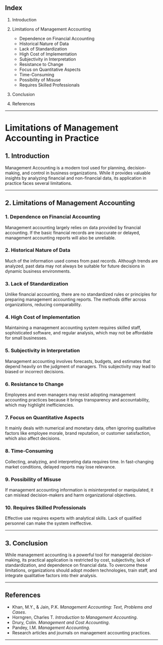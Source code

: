
## Index

1. Introduction
2. Limitations of Management Accounting

   * Dependence on Financial Accounting
   * Historical Nature of Data
   * Lack of Standardization
   * High Cost of Implementation
   * Subjectivity in Interpretation
   * Resistance to Change
   * Focus on Quantitative Aspects
   * Time-Consuming
   * Possibility of Misuse
   * Requires Skilled Professionals
3. Conclusion
4. References

---

# Limitations of Management Accounting in Practice

## 1. Introduction

Management Accounting is a modern tool used for planning, decision-making, and control in business organizations. While it provides valuable insights by analyzing financial and non-financial data, its application in practice faces several limitations.

---

## 2. Limitations of Management Accounting

### 1. **Dependence on Financial Accounting**

Management accounting largely relies on data provided by financial accounting. If the basic financial records are inaccurate or delayed, management accounting reports will also be unreliable.

### 2. **Historical Nature of Data**

Much of the information used comes from past records. Although trends are analyzed, past data may not always be suitable for future decisions in dynamic business environments.

### 3. **Lack of Standardization**

Unlike financial accounting, there are no standardized rules or principles for preparing management accounting reports. The methods differ across organizations, reducing comparability.

### 4. **High Cost of Implementation**

Maintaining a management accounting system requires skilled staff, sophisticated software, and regular analysis, which may not be affordable for small businesses.

### 5. **Subjectivity in Interpretation**

Management accounting involves forecasts, budgets, and estimates that depend heavily on the judgment of managers. This subjectivity may lead to biased or incorrect decisions.

### 6. **Resistance to Change**

Employees and even managers may resist adopting management accounting practices because it brings transparency and accountability, which may highlight inefficiencies.

### 7. **Focus on Quantitative Aspects**

It mainly deals with numerical and monetary data, often ignoring qualitative factors like employee morale, brand reputation, or customer satisfaction, which also affect decisions.

### 8. **Time-Consuming**

Collecting, analyzing, and interpreting data requires time. In fast-changing market conditions, delayed reports may lose relevance.

### 9. **Possibility of Misuse**

If management accounting information is misinterpreted or manipulated, it can mislead decision-makers and harm organizational objectives.

### 10. **Requires Skilled Professionals**

Effective use requires experts with analytical skills. Lack of qualified personnel can make the system ineffective.

---

## 3. Conclusion

While management accounting is a powerful tool for managerial decision-making, its practical application is restricted by cost, subjectivity, lack of standardization, and dependence on financial data. To overcome these limitations, organizations should adopt modern technologies, train staff, and integrate qualitative factors into their analysis.

---
## References

* Khan, M.Y., & Jain, P.K. *Management Accounting: Text, Problems and Cases*.
* Horngren, Charles T. *Introduction to Management Accounting*.
* Drury, Colin. *Management and Cost Accounting*.
* Pandey, I.M. *Management Accounting*.
* Research articles and journals on management accounting practices.

---
